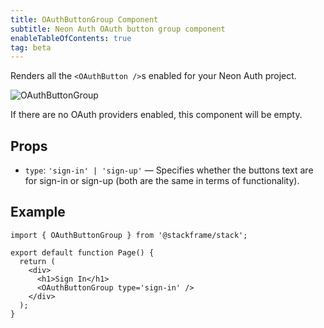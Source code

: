 ```yaml
---
title: OAuthButtonGroup Component
subtitle: Neon Auth OAuth button group component
enableTableOfContents: true
tag: beta
---
```


Renders all the `<OAuthButton />`s enabled for your Neon Auth project.

![OAuthButtonGroup](/docs/neon-auth/images/oauth-button-group.png)

<Admonition type="note">
If there are no OAuth providers enabled, this component will be empty.
</Admonition>

## Props

- `type`: `'sign-in' | 'sign-up'` — Specifies whether the buttons text are for sign-in or sign-up (both are the same in terms of functionality).

## Example

```tsx
import { OAuthButtonGroup } from '@stackframe/stack';

export default function Page() {
  return (
    <div>
      <h1>Sign In</h1>
      <OAuthButtonGroup type='sign-in' />
    </div>
  );
}
```